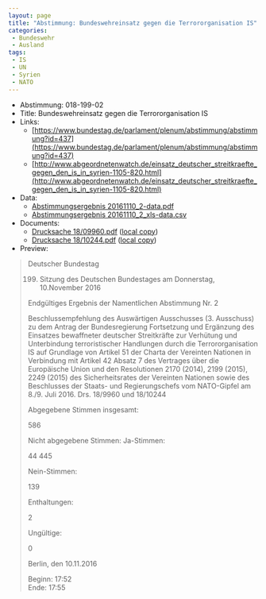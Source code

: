 ```yaml
---
layout: page
title: "Abstimmung: Bundeswehreinsatz gegen die Terrororganisation IS"
categories:
 - Bundeswehr
 - Ausland
tags:
 - IS
 - UN
 - Syrien
 - NATO
---
```


* Abstimmung: 018-199-02
* Title: Bundeswehreinsatz gegen die Terrororganisation IS
* Links: 
    * [https://www.bundestag.de/parlament/plenum/abstimmung/abstimmung?id=437](https://www.bundestag.de/parlament/plenum/abstimmung/abstimmung?id=437)
    * [http://www.abgeordnetenwatch.de/einsatz_deutscher_streitkraefte_gegen_den_is_in_syrien-1105-820.html](http://www.abgeordnetenwatch.de/einsatz_deutscher_streitkraefte_gegen_den_is_in_syrien-1105-820.html)
* Data: 
    * [Abstimmungsergebnis 20161110_2-data.pdf](/res/abstimmungsliste/20161110_2-data.pdf)
    * [Abstimmungsergebnis 20161110_2_xls-data.csv](/res/abstimmungsliste/analyses/20161110_2_xls-data.csv)
* Documents: 
    * [Drucksache 18/09960.pdf](http://dip21.bundestag.de/dip21/btd/18/099/1809960.pdf) ([local copy](/res/abstimmungsdaten/018-199-02/1809960.pdf))
    * [Drucksache 18/10244.pdf](http://dip21.bundestag.de/dip21/btd/18/102/1810244.pdf) ([local copy](/res/abstimmungsdaten/018-199-02/1810244.pdf))
* Preview: 
> Deutscher Bundestag
> 
> 199. Sitzung des Deutschen Bundestages
> am Donnerstag, 10.November 2016
> 
> Endgültiges Ergebnis der Namentlichen Abstimmung Nr. 2
> 
> Beschlussempfehlung des Auswärtigen Ausschusses (3. Ausschuss) zu dem Antrag der
> Bundesregierung
> Fortsetzung und Ergänzung des Einsatzes bewaffneter deutscher Streitkräfte zur Verhütung
> und Unterbindung terroristischer Handlungen durch die Terrororganisation IS auf
> Grundlage von Artikel 51 der Charta der Vereinten Nationen in Verbindung mit Artikel 42
> Absatz 7 des Vertrages über die Europäische Union und den Resolutionen 2170 (2014),
> 2199 (2015), 2249 (2015) des Sicherheitsrates der Vereinten Nationen sowie des
> Beschlusses der Staats- und Regierungschefs vom NATO-Gipfel am 8./9. Juli 2016.
> Drs. 18/9960 und 18/10244
> 
> Abgegebene Stimmen insgesamt:
> 
> 586
> 
> Nicht abgegebene Stimmen:
> Ja-Stimmen:
> 
> 44
> 445
> 
> Nein-Stimmen:
> 
> 139
> 
> Enthaltungen:
> 
> 2
> 
> Ungültige:
> 
> 0
> 
> Berlin, den 10.11.2016
> 
> Beginn: 17:52  
> Ende: 17:55
